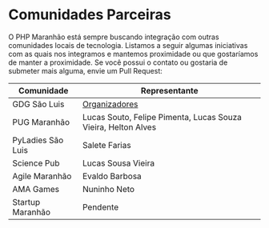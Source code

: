 Comunidades Parceiras
=====================

O PHP Maranhão está sempre buscando integração com outras comunidades locais de tecnologia.
Listamos a seguir algumas iniciativas com as quais nos integramos e mantemos proximidade ou que gostaríamos de manter a proximidade.
Se você possui o contato ou gostaria de submeter mais alguma, envie um Pull Request:


| Comunidade            | Representante         |
|-----------------------|-----------------------|
| GDG São Luis          | [Organizadores](https://developers.google.com/groups/chapter/110989914818554163164/)|
| PUG Maranhão          | Lucas Souto, Felipe Pimenta, Lucas Souza Vieira, Helton Alves|
| PyLadies São Luis	| Salete Farias         |
| Science Pub           | Lucas Sousa Vieira    |
| Agile Maranhão        | Evaldo Barbosa        |
| AMA Games             | Nuninho Neto          |
| Startup Maranhão      | Pendente              |
